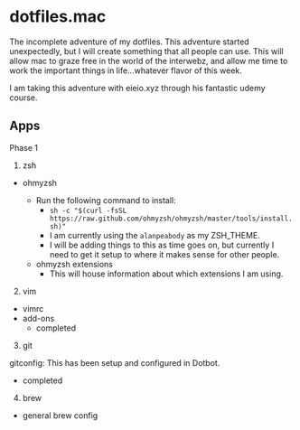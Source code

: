 # dotfiles.mac

The incomplete adventure of my dotfiles.  This adventure started unexpectedly, but I will create something that all people can use.  This will allow mac to graze free in the world of the interwebz, and allow me time to work the important things in life...whatever flavor of this week.

I am taking this adventure with eieio.xyz through his fantastic udemy course.

## Apps

Phase 1

1. zsh
  
- ohmyzsh

  - Run the following command to install:
    - `sh -c "$(curl -fsSL https://raw.github.com/ohmyzsh/ohmyzsh/master/tools/install.sh)"`
    - I am currently using the `alanpeabody` as my ZSH_THEME.
    - I will be adding things to this as time goes on, but currently I need to get it setup to where it makes sense for other people.
  - ohmyzsh extensions
    - This will house information about which extensions I am using.

2. vim

- vimrc
- add-ons
    - completed

3. git

  gitconfig: This has been setup and configured in Dotbot.
  -  completed

4. brew

- general brew config
